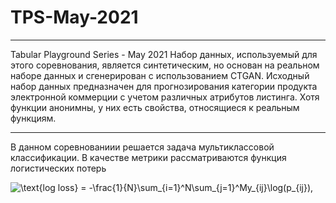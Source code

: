 # TPS-May-2021
____
Tabular Playground Series - May 2021
Набор данных, используемый для этого соревнования, является синтетическим, но основан на реальном наборе данных и сгенерирован с использованием CTGAN. Исходный набор данных предназначен для прогнозирования категории продукта электронной коммерции с учетом различных атрибутов листинга. Хотя функции анонимны, у них есть свойства, относящиеся к реальным функциям.
____

В данном соревнованиии решается задача мультиклассовой классификации. В качестве метрики рассматриваются функция логистических потерь

<img src="https://latex.codecogs.com/svg.image?\text{log&space;loss}&space;=&space;-\frac{1}{N}\sum_{i=1}^N\sum_{j=1}^My_{ij}\log(p_{ij}),&space;" title="\text{log loss} = -\frac{1}{N}\sum_{i=1}^N\sum_{j=1}^My_{ij}\log(p_{ij}), " />
